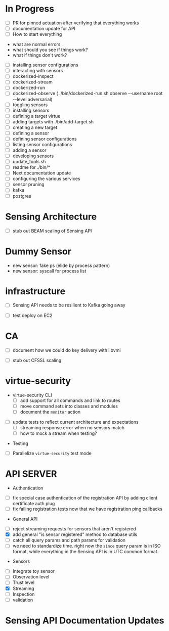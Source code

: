# In Progress

 - [ ] PR for pinned actuation after verifying that everything works
 - [ ] documentation update for API
  - [ ] How to start everything
   - what are normal errors
   - what should you see if things work?
   - what if things don't work?
  - [ ] installing sensor configurations
  - [ ] interacting with sensors
   - [ ] dockerized-inspect
   - [ ] dockerized-stream
   - [ ] dockerized-run
   - [ ] dockerized-observe ( ./bin/dockerized-run.sh observe --username root --level adversarial)
  - [ ] toggling sensors
  - [ ] installing sensors
  - [ ] defining a target virtue
  - [ ] adding targets with ./bin/add-target.sh
  - [ ] creating a new target
  - [ ] defining a sensor
  - [ ] defining sensor configurations
  - [ ] listing sensor configurations
  - [ ] adding a sensor
  - [ ] developing sensors
   - [ ] update_tools.sh
  - [ ] readme for ./bin/*
 - [ ] Next documentation update
  - [ ] configuring the various services
   - [ ] sensor pruning
   - [ ] kafka
   - [ ] postgres

# Sensing Architecture

 - [ ] stub out BEAM scaling of Sensing API


# Dummy Sensor

 - new sensor: fake ps (elide by process pattern)
 - new sensor: syscall for process list


# infrastructure

 - [ ] Sensing API needs to be resilient to Kafka going away
 - [ ] test deploy on EC2


# CA

 - [ ] document how we could do key delivery with libvmi
 - [ ] stub out CFSSL scaling
 
  
# virtue-security


- virtue-security CLI
  - [ ] add support for all commands and link to routes
  - [ ] move command sets into classes and modules
  - [ ] document the `monitor` action
- [ ] update tests to reflect current architecture and expectations
  - [ ] streaming response error when no sensors match
  - [ ] how to mock a stream when testing?
 - Testing
  - [ ] Parallelize `virtue-security` test mode
  
  
# API SERVER

 - Authentication
  - [ ] fix special case authentication of the registration API by adding client certificate auth plug
  - [ ] fix failing registration tests now that we have registration ping callbacks
 - General API
  - [ ] reject streaming requests for sensors that aren't registered
  - [x] add general "is sensor registered" method to database utils
  - [ ] catch all query params and path params for validation
   - [ ] we need to standardize time. right now the `since` query param is in ISO format, while everything in the Sensing
         API is in UTC common format.
 - Sensors
  - [ ] Integrate toy sensor
   - [ ] Observation level
   - [ ] Trust level
   - [x] Streaming
   - [ ] Inspection
   - [ ] validation
 
# Sensing API Documentation Updates

